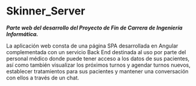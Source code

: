 # Skinner_Server

***Parte web del desarrollo del Proyecto de Fin de Carrera de Ingeniería Informática.***

La aplicación web consta de una página SPA desarrollada en Angular complementada con un servicio Back End destinada al uso por parte del personal médico donde puede tener acceso a los datos de sus pacientes, así como también visualizar los próximos turnos y agendar turnos nuevos, establecer tratamientos para sus pacientes y mantener una conversación con ellos a través de un chat.

